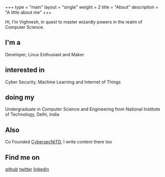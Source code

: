 +++
type = "main"
layout = "single"
weight = 2
title = "About"
description = "A little about me"
+++

Hi, I'm Vighnesh, in quest to master wizardly powers in the realm of Computer Science.

## I'm a

Developer, Linux Enthusiast and Maker

## interested in 

Cyber Security, Machine Learning and Internet of Things

## doing my

Undergraduate in Computer Science and Engineering from National Institute of Technology, Delhi, India

## Also

Co Founded [CybersecNITD](https://cybersecnitd.github.io), I write content there too

## Find me on

[github](https://github.com/Boot-Error/) 
[twitter](https://twitter.com/b00terr) 
[linkedin](https://www.linkedin.com/in/vighnesh-sk-4170b4127/)
